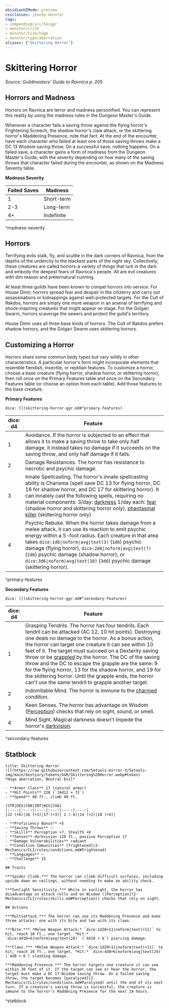 ```yaml
---
obsidianUIMode: preview
cssclasses: json5e-monster
tags:
- compendium/src/5e/ggr
- monster/cr/15
- monster/size/huge
- monster/type/aberration
aliases: ["Skittering Horror"]
---
```

# Skittering Horror
*Source: Guildmasters' Guide to Ravnica p. 205*  

## Horrors and Madness

Horrors on Ravnica are terror and madness personified. You can represent this reality by using the madness rules in the Dungeon Master's Guide.

Whenever a character fails a saving throw against the flying horror's Frightening Screech, the shadow horror's claw attack, or the skittering horror's Maddening Presence, note that fact. At the end of the encounter, have each character who failed at least one of those saving throws make a DC 13 Wisdom saving throw. On a successful save, nothing happens. On a failed save, a character gains a form of madness from the Dungeon Master's Guide, with the severity depending on how many of the saving throws that character failed during the encounter, as shown on the Madness Severity table.

**Madness Severity**

| Failed Saves | Madness |
|--------------|---------|
| 1 | Short-term |
| 2-3 | Long-term |
| 4+ | Indefinite |
^madness-severity

## Horrors

Terrifying evils stalk, fly, and scuttle in the dark corners of Ravnica, from the depths of the undercity to the blackest parts of the night sky. Collectively, these creatures are called horrors-a variety of things that lurk in the dark and embody the deepest fears of Ravnica's people. All are evil creatures with dim reason and preternatural cunning.

At least three guilds have been known to compel horrors into service. For House Dimir, horrors spread fear and despair in the citizenry and carry out assassinations or kidnappings against well-protected targets. For the Cult of Rakdos, horrors are simply one more weapon in an arsenal of terrifying and shock-inspiring creatures that might appear on stage. For the Golgari Swarm, horrors scavenge the sewers and protect the guild's territory.

House Dimir uses all three base kinds of horrors. The Cult of Rakdos prefers shadow horrors, and the Golgari Swarm uses skittering horrors.

## Customizing a Horror

Horrors share some common body types but vary wildly in other characteristics. A particular horror's form might incorporate elements that resemble fiendish, insectile, or reptilian features. To customize a horror, choose a base creature (flying horror, shadow horror, or skittering horror), then roll once on the Primary Features table and once on the Secondary Features table (or choose an option from each table). Add those features to the base creature.

**Primary Features**

`dice: [](skittering-horror-ggr.md#^primary-features)`

| dice: d4 | Feature |
|----------|---------|
| 1 | Avoidance. If the horror is subjected to an effect that allows it to make a saving throw to take only half damage, it instead takes no damage if it succeeds on the saving throw, and only half damage if it fails. |
| 2 | Damage Resistances. The horror has resistance to necrotic and psychic damage. |
| 3 | Innate Spellcasting. The horror's innate spellcasting ability is Charisma (spell save DC 13 for flying horror, DC 16 for shadow horror, and DC 17 for skittering horror). It can innately cast the following spells, requiring no material components: 3/day: [darkness](2-Mechanics/CLI/spells/darkness.md) 1/day each: [fear](2-Mechanics/CLI/spells/fear.md) (shadow horror and skittering horror only), [phantasmal killer](2-Mechanics/CLI/spells/phantasmal-killer.md) (skittering horror only) |
| 4 | Psychic Rebuke. When the horror takes damage from a melee attack, it can use its reaction to emit psychic energy within a 5-foot radius. Each creature in that area takes `dice:1d6\|noform\|avg\|text(3)` (`1d6`) psychic damage (flying horror), `dice:2d6\|noform\|avg\|text(7)` (`2d6`) psychic damage (shadow horror), or `dice:3d6\|noform\|avg\|text(10)` (`3d6`) psychic damage (skittering horror). |
^primary-features

**Secondary Features**

`dice: [](skittering-horror-ggr.md#^secondary-features)`

| dice: d4 | Feature |
|----------|---------|
| 1 | Grasping Tendrils. The horror has four tendrils. Each tendril can be attacked (AC 12, 10 hit points). Destroying one deals no damage to the horror. As a bonus action, the horror can target one creature it can see within 10 feet of it. The target must succeed on a Dexterity saving throw or be [grappled](2-Mechanics/CLI/rules/conditions.md#Grappled) by the horror. The DC of the saving throw and the DC to escape the grapple are the same: 9 for the flying horror, 13 for the shadow horror, and 19 for the skittering horror. Until the grapple ends, the horror can't use the same tendril to grapple another target. |
| 2 | Indomitable Mind. The horror is immune to the [charmed](2-Mechanics/CLI/rules/conditions.md#Charmed) condition. |
| 3 | Keen Senses. The horror has advantage on Wisdom ([Perception](2-Mechanics/CLI/rules/skills.md#Perception)) checks that rely on sight, sound, or smell. |
| 4 | Mind Sight. Magical darkness doesn't impede the horror's [darkvision](2-Mechanics/CLI/rules/senses.md#Darkvision). |
^secondary-features

## Statblock

```ad-statblock
title: Skittering Horror
![](https://raw.githubusercontent.com/5etools-mirror-3/5etools-img/main/bestiary/tokens/GGR/Skittering%20Horror.webp#token)
*Huge aberration, Neutral Evil*

- **Armor Class** 17 (natural armor)
- **Hit Points** 228 (`24d12 + 72`)
- **Speed** 40 ft., climb 40 ft.

|STR|DEX|CON|INT|WIS|CHA|
|:---:|:---:|:---:|:---:|:---:|:---:|
|22 (+6)|16 (+3)|17 (+3)| 2 (-4)|14 (+2)|18 (+4)|

- **Proficiency Bonus** +5
- **Saving Throws** ⏤
- **Skills** Perception +7, Stealth +8
- **Senses** darkvision 120 ft., passive Perception 17
- **Damage Vulnerabilities** radiant
- **Condition Immunities** [frightened](2-Mechanics/CLI/rules/conditions.md#Frightened)
- **Languages** —
- **Challenge** 15

## Traits

***Spider Climb.*** The horror can climb difficult surfaces, including upside down on ceilings, without needing to make an ability check.

***Sunlight Sensitivity.*** While in sunlight, the horror has disadvantage on attack rolls and on Wisdom ([Perception](2-Mechanics/CLI/rules/skills.md#Perception)) checks that rely on sight.

## Actions

***Multiattack.*** The horror can use its Maddening Presence and make three attacks: one with its bite and two with its claws.

***Bite.*** *Melee Weapon Attack:* `dice:1d20+11|noform|text(+11)` to hit, reach 10 ft., one target. *Hit:* `dice:4d10+6|noform|avg|text(28)` (`4d10 + 6`) piercing damage.

***Claws.*** *Melee Weapon Attack:* `dice:1d20+11|noform|text(+11)` to hit, reach 10 ft., one target. *Hit:* `dice:4d8+6|noform|avg|text(24)` (`4d8 + 6`) slashing damage.

***Maddening Presence.*** The horror targets one creature it can see within 30 feet of it. If the target can see or hear the horror, the target must make a DC 17 Wisdom saving throw. On a failed saving throw, the target becomes [paralyzed](2-Mechanics/CLI/rules/conditions.md#Paralyzed) until the end of its next turn. If a creature's saving throw is successful, the creature is immune to the horror's Maddening Presence for the next 24 hours.
```
^statblock